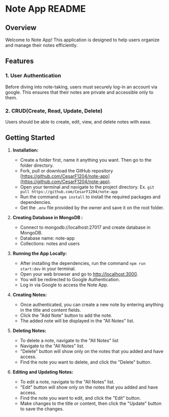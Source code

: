 # Note App README

## Overview

Welcome to Note App! This application is designed to help users organize and manage their notes efficiently.

## Features

### 1. User Authentication

Before diving into note-taking, users must securely log-in an account via google. This ensures that their notes are private and accessible only to them.

### 2. CRUD(Create, Read, Update, Delete)

Users should be able to create, edit, view, and delete notes with ease. 

## Getting Started

1. **Installation:**
   - Create a folder first, name it anything you want. Then go to the folder directory.
   - Fork, pull or download the GitHub repository [https://github.com/CesarF1204/note-app](https://github.com/CesarF1204/note-app).
   - Open your terminal and navigate to the project directory. Ex. `git pull https://github.com/CesarF1204/note-app`
   - Run the command `npm install` to install the required packages and dependencies.
   - Get the `.env` file provided by the owner and save it on the root folder.
     
3. **Creating Database in MongoDB   :**
   - Connect to mongodb://localhost:27017 and create database in MongoDB.
   - Database name: note-app
   - Collections: notes and users
   
3. **Running the App Locally:**
   - After installing the dependencies, run the command `npm run start:dev` in your terminal.
   - Open your web browser and go to [http://localhost:3000](http://localhost:3000).
   - You will be redirected to Google Authentication.
   - Log in via Google to access the Note App.

4. **Creating Notes:**
   - Once authenticated, you can create a new note by entering anything in the title and content fields.
   - Click the "Add Note" button to add the note.
   - The added note will be displayed in the "All Notes" list.

5. **Deleting Notes:**
   - To delete a note, navigate to the "All Notes" list
   - Navigate to the "All Notes" list.
   - "Delete" button will show only on the notes that you added and have access.
   - Find the note you want to delete, and click the "Delete" button.

6. **Editing and Updating Notes:**
   - To edit a note, navigate to the "All Notes" list.
   - "Edit" button will show only on the notes that you added and have access.
   - Find the note you want to edit, and click the "Edit" button.
   - Make changes to the title or content, then click the "Update" button to save the changes.
